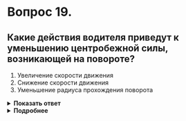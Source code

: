 # Вопрос 19.

## Какие действия водителя приведут к уменьшению центробежной силы, возникающей на повороте?

1. Увеличение скорости движения
2. Снижение скорости движения
3. Уменьшение радиуса прохождения поворота

<details>
<summary><b>Показать ответ</b></summary>
Правильный ответ: 2
</details>
<details>
<summary><b>Подробнее</b></summary>
Самой результативной величиной, влияющей на центробежную силу, является скорость. Она пропорциональна квадрату скорости. В то же время, скорость определяется водителем. Её уменьшение приводит к уменьшению центробежной силы. Вот почему до вхождения в поворот рекомендуется снижение скорости движения.
(«Техника управления автомобилем»)
</details>